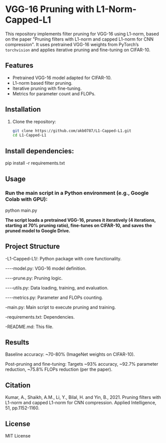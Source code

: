 # VGG-16 Pruning with L1-Norm-Capped-L1

This repository implements filter pruning for VGG-16 using L1-norm, based on the paper "Pruning filters with L1-norm and capped L1-norm for CNN compression". It uses pretrained VGG-16 weights from PyTorch’s `torchvision` and applies iterative pruning and fine-tuning on CIFAR-10.

## Features
- Pretrained VGG-16 model adapted for CIFAR-10.
- L1-norm based filter pruning.
- Iterative pruning with fine-tuning.
- Metrics for parameter count and FLOPs.

## Installation
1. Clone the repository:
   ```bash
   git clone https://github.com/akb0787/L1-Capped-L1.git
   cd L1-Capped-L1
## Install dependencies:
pip install -r requirements.txt

## Usage
### Run the main script in a Python environment (e.g., Google Colab with GPU):
python main.py

**The script loads a pretrained VGG-16, prunes it iteratively (4 iterations, starting at 70% pruning ratio), fine-tunes on CIFAR-10, and saves the pruned model to Google Drive.**

## Project Structure
-L1-Capped-L1/: Python package with core functionality.

----model.py: VGG-16 model definition.

----prune.py: Pruning logic.

----utils.py: Data loading, training, and evaluation.

----metrics.py: Parameter and FLOPs counting.

-main.py: Main script to execute pruning and training.

-requirements.txt: Dependencies.

-README.md: This file.

## Results
Baseline accuracy: ~70-80% (ImageNet weights on CIFAR-10).

Post-pruning and fine-tuning: Targets ~93% accuracy, ~92.7% parameter reduction, ~75.8% FLOPs reduction (per the paper).

## Citation
Kumar, A., Shaikh, A.M., Li, Y., Bilal, H. and Yin, B., 2021. Pruning filters with L1-norm and capped L1-norm for CNN compression. Applied Intelligence, 51, pp.1152-1160.

## License
MIT License
